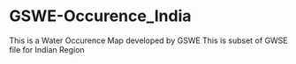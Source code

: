 # GSWE-Occurence_India
This is a Water Occurence Map developed by GSWE 
This is subset of GWSE file for Indian Region
